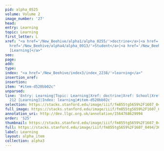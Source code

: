 ```yaml
---
pid: alpha_0525
volume: Volume 2
image_number: '27'
head: 
entry: Learning
topic: Learning
first_letter: L
xref: "<a href='/New_Beehive/alpha1/alpha_0255/'>doctrine</a>|<a href='/New_Beehive/alpha4/alpha_0827/'>School</a>|<a
  href='/New_Beehive/alpha4/alpha_0913/'>Student</a>|<a href='/New_Beehive/toc/toc2_079/'>212
  [Learning]</a>"
see: 
page: 
add: 
type: 
index: "<a href='/New_Beehive/index3/index_2238/'>learning</a>"
insertion_xref: 
insertion: 
item: "#item-d520bb02c"
unparsed: 
line: 'Entry: Learning|Topic: Learning|Xref: doctrine|Xref: School|Xref: Student|Xref:
  212 [Learning]|Index: learning|#item-d520bb02c'
selection: https://stacks.stanford.edu/image/iiif/fm855tg5659%2F1607_0494/363,2130,2990,493/full/0/default.jpg
full_image: https://stacks.stanford.edu/image/iiif/fm855tg5659%2F1607_0494/full/full/0/default.jpg
annotation_uri: http://dev.llgc.org.uk/annotation/1564768629994
order: '525'
thumbnail: https://stacks.stanford.edu/image/iiif/fm855tg5659%2F1607_0494/363,2130,600,180/250,/0/default.jpg
full: https://stacks.stanford.edu/image/iiif/fm855tg5659%2F1607_0494/363,2130,2990,493/full/0/default.jpg
label: Learning
layout: alpha_item
collection: alpha3
---
```

